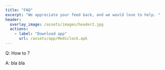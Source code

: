 ```yaml
---
title: "FAQ"
excerpt: "We appreciate your feed back, and we would love to help. "
header:
  overlay_image: /assets/images/header2.jpg
  actions:
    - label: "Download app"
      url: /assets/app/Mediclock.apk
---
```


Q: How to ?

A: bla bla
